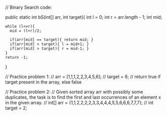 // Binary Search code:

public static int bS(int[] arr, int target){
    int l = 0;
    int r = arr.length - 1;
    int mid;
    
    while (l<=r){
      mid = (l+r)/2;
    
      if(arr[mid] == target){ return mid; }
      if(arr[mid] < target){ l = mid+1; }
      if(arr[mid] > target){ r = mid-1; }
    }
    return -1;
  }



// Practice problem 1:
// arr = [1,1,1,2,2,3,4,5,6];
// target = 6;
// return true if target present in the array, else false


// Practice problem 2:
// Given sorted array arr with possibly some duplicates, the task is to find the first and last occurrences of an element x in the given array.
// int[] arr = {1,1,2,2,2,2,3,3,4,4,4,5,5,6,6,6,7,7,7};
// int target = 2;
